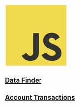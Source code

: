 <div>
  <img src="https://github.com/devicons/devicon/blob/master/icons/javascript/javascript-original.svg" title="javascript" alt="javascript" width="200" height="200"/>
</div>

## [Data Finder](https://github.com/hackerrank-test/hackerrank-javascript-data-finder)

## [Account Transactions](https://github.com/hackerrank-test/hackerrank-javascript-account-transactions)
